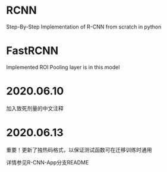 # RCNN
Step-By-Step Implementation of R-CNN from scratch in python

# FastRCNN
Implemented ROI Pooling layer is in this model

# 2020.06.10
加入致死剂量的中文注释

# 2020.06.13
重要！更新了独热码格式，以保证测试函数可在迁移训练时通用

详情参见R-CNN-App分支README